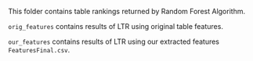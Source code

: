 This folder contains table rankings returned by Random Forest Algorithm.

`orig_features` contains results of LTR using original table features.

`our_features` contains results of LTR using our extracted features `FeaturesFinal.csv`.

